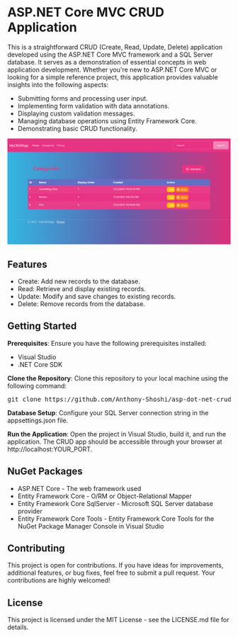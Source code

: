 # ASP.NET Core MVC CRUD Application

This is a straightforward CRUD (Create, Read, Update, Delete) application developed using the ASP.NET Core MVC framework and a SQL Server database. It serves as a demonstration of essential concepts in web application development. Whether you're new to ASP.NET Core MVC or looking for a simple reference project, this application provides valuable insights into the following aspects:

- Submitting forms and processing user input.
- Implementing form validation with data annotations.
- Displaying custom validation messages.
- Managing database operations using Entity Framework Core.
- Demonstrating basic CRUD functionality.

![CRUD Application Image](https://raw.githubusercontent.com/Anthony-Shoshi/asp-dot-net-crud-app-mvc/main/wwwroot/img.png)

## Features

- Create: Add new records to the database.
- Read: Retrieve and display existing records.
- Update: Modify and save changes to existing records.
- Delete: Remove records from the database.

## Getting Started

**Prerequisites**: Ensure you have the following prerequisites installed:

- Visual Studio 
- .NET Core SDK

**Clone the Repository**: Clone this repository to your local machine using the following command:

<pre>
git clone https://github.com/Anthony-Shoshi/asp-dot-net-crud-app-mvc
</pre>

**Database Setup**: Configure your SQL Server connection string in the appsettings.json file.

**Run the Application**: Open the project in Visual Studio, build it, and run the application. The CRUD app should be accessible through your browser at http://localhost:YOUR_PORT.

## NuGet Packages
- ASP.NET Core - The web framework used
- Entity Framework Core - O/RM or Object-Relational Mapper
- Entity Framework Core SqlServer - Microsoft SQL Server database provider
- Entity Framework Core Tools - Entity Framework Core Tools for the NuGet Package Manager Console in Visual Studio

## Contributing
This project is open for contributions. If you have ideas for improvements, additional features, or bug fixes, feel free to submit a pull request. Your contributions are highly welcomed!

## License
This project is licensed under the MIT License - see the LICENSE.md file for details.
